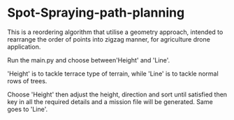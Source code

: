 # Spot-Spraying-path-planning

This is a reordering algorithm that utilise a geometry approach, intended to rearrange the order of points into zigzag manner, for agriculture drone application.

Run the main.py and choose between'Height' and 'Line'.

'Height' is to tackle terrace type of terrain, while 'Line' is to tackle normal rows of trees.

Choose 'Height' then adjust the height, direction and sort until satisfied then key in all the required details and a mission file will be generated. Same goes to 'Line'.

